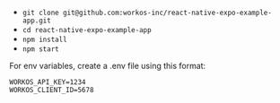 - `git clone git@github.com:workos-inc/react-native-expo-example-app.git`
- `cd react-native-expo-example-app`
- `npm install`
- `npm start`

For env variables, create a .env file using this format:
```
WORKOS_API_KEY=1234
WORKOS_CLIENT_ID=5678
```